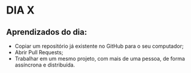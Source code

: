 # DIA X

## Aprendizados do dia:

* Copiar um repositório já existente no GitHub para o seu computador;
* Abrir Pull Requests;
* Trabalhar em um mesmo projeto, com mais de uma pessoa, de forma assíncrona e distribuída.
